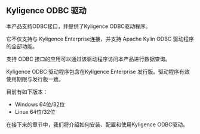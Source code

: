 ## Kyligence ODBC 驱动

本产品支持ODBC接口，并提供了Kyligence ODBC驱动程序。

它不仅支持与 Kyligence Enterprise连接，并支持 Apache Kylin ODBC 驱动程序的全部功能。

支持 ODBC 接口的应用可以通过该驱动程序访问本产品进行数据查询。

Kyligence ODBC 驱动程序包含在Kyligence Enterprise 发行版。驱动程序有效使用期限与发行版一致。

目前有如下版本：

- Windows 64位/32位
- Linux 64位/32位


在接下来的章节中，我们将介绍如何安装、配置和使用Kyligence ODBC驱动。